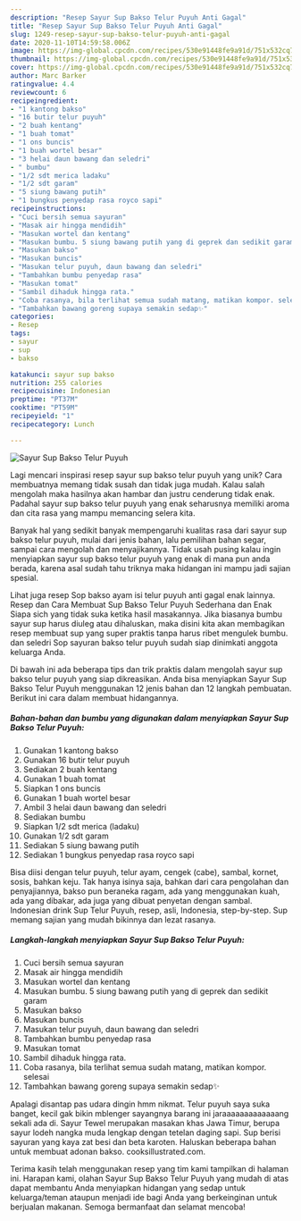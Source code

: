 ```yaml
---
description: "Resep Sayur Sup Bakso Telur Puyuh Anti Gagal"
title: "Resep Sayur Sup Bakso Telur Puyuh Anti Gagal"
slug: 1249-resep-sayur-sup-bakso-telur-puyuh-anti-gagal
date: 2020-11-10T14:59:58.006Z
image: https://img-global.cpcdn.com/recipes/530e91448fe9a91d/751x532cq70/sayur-sup-bakso-telur-puyuh-foto-resep-utama.jpg
thumbnail: https://img-global.cpcdn.com/recipes/530e91448fe9a91d/751x532cq70/sayur-sup-bakso-telur-puyuh-foto-resep-utama.jpg
cover: https://img-global.cpcdn.com/recipes/530e91448fe9a91d/751x532cq70/sayur-sup-bakso-telur-puyuh-foto-resep-utama.jpg
author: Marc Barker
ratingvalue: 4.4
reviewcount: 6
recipeingredient:
- "1 kantong bakso"
- "16 butir telur puyuh"
- "2 buah kentang"
- "1 buah tomat"
- "1 ons buncis"
- "1 buah wortel besar"
- "3 helai daun bawang dan seledri"
- " bumbu"
- "1/2 sdt merica ladaku"
- "1/2 sdt garam"
- "5 siung bawang putih"
- "1 bungkus penyedap rasa royco sapi"
recipeinstructions:
- "Cuci bersih semua sayuran"
- "Masak air hingga mendidih"
- "Masukan wortel dan kentang"
- "Masukan bumbu. 5 siung bawang putih yang di geprek dan sedikit garam"
- "Masukan bakso"
- "Masukan buncis"
- "Masukan telur puyuh, daun bawang dan seledri"
- "Tambahkan bumbu penyedap rasa"
- "Masukan tomat"
- "Sambil dihaduk hingga rata."
- "Coba rasanya, bila terlihat semua sudah matang, matikan kompor. selesai"
- "Tambahkan bawang goreng supaya semakin sedap✨"
categories:
- Resep
tags:
- sayur
- sup
- bakso

katakunci: sayur sup bakso 
nutrition: 255 calories
recipecuisine: Indonesian
preptime: "PT37M"
cooktime: "PT59M"
recipeyield: "1"
recipecategory: Lunch

---
```



![Sayur Sup Bakso Telur Puyuh](https://img-global.cpcdn.com/recipes/530e91448fe9a91d/751x532cq70/sayur-sup-bakso-telur-puyuh-foto-resep-utama.jpg)

Lagi mencari inspirasi resep sayur sup bakso telur puyuh yang unik? Cara membuatnya memang tidak susah dan tidak juga mudah. Kalau salah mengolah maka hasilnya akan hambar dan justru cenderung tidak enak. Padahal sayur sup bakso telur puyuh yang enak seharusnya memiliki aroma dan cita rasa yang mampu memancing selera kita.

Banyak hal yang sedikit banyak mempengaruhi kualitas rasa dari sayur sup bakso telur puyuh, mulai dari jenis bahan, lalu pemilihan bahan segar, sampai cara mengolah dan menyajikannya. Tidak usah pusing kalau ingin menyiapkan sayur sup bakso telur puyuh yang enak di mana pun anda berada, karena asal sudah tahu triknya maka hidangan ini mampu jadi sajian spesial.

Lihat juga resep Sop bakso ayam isi telur puyuh anti gagal enak lainnya. Resep dan Cara Membuat Sup Bakso Telur Puyuh Sederhana dan Enak Siapa sich yang tidak suka ketika hasil masakannya. Jika biasanya bumbu sayur sup harus diuleg atau dihaluskan, maka disini kita akan membagikan resep membuat sup yang super praktis tanpa harus ribet mengulek bumbu. dan seledri Sop sayuran bakso telur puyuh sudah siap dinimkati anggota keluarga Anda.


Di bawah ini ada beberapa tips dan trik praktis dalam mengolah sayur sup bakso telur puyuh yang siap dikreasikan. Anda bisa menyiapkan Sayur Sup Bakso Telur Puyuh menggunakan 12 jenis bahan dan 12 langkah pembuatan. Berikut ini cara dalam membuat hidangannya.

<!--inarticleads1-->

##### Bahan-bahan dan bumbu yang digunakan dalam menyiapkan Sayur Sup Bakso Telur Puyuh:

1. Gunakan 1 kantong bakso
1. Gunakan 16 butir telur puyuh
1. Sediakan 2 buah kentang
1. Gunakan 1 buah tomat
1. Siapkan 1 ons buncis
1. Gunakan 1 buah wortel besar
1. Ambil 3 helai daun bawang dan seledri
1. Sediakan  bumbu
1. Siapkan 1/2 sdt merica (ladaku)
1. Gunakan 1/2 sdt garam
1. Sediakan 5 siung bawang putih
1. Sediakan 1 bungkus penyedap rasa royco sapi


Bisa diisi dengan telur puyuh, telur ayam, cengek (cabe), sambal, kornet, sosis, bahkan keju. Tak hanya isinya saja, bahkan dari cara pengolahan dan penyajiannya, bakso pun beraneka ragam, ada yang menggunakan kuah, ada yang dibakar, ada juga yang dibuat penyetan dengan sambal. Indonesian drink Sup Telur Puyuh, resep, asli, Indonesia, step-by-step. Sup memang sajian yang mudah bikinnya dan lezat rasanya. 

<!--inarticleads2-->

##### Langkah-langkah menyiapkan Sayur Sup Bakso Telur Puyuh:

1. Cuci bersih semua sayuran
1. Masak air hingga mendidih
1. Masukan wortel dan kentang
1. Masukan bumbu. 5 siung bawang putih yang di geprek dan sedikit garam
1. Masukan bakso
1. Masukan buncis
1. Masukan telur puyuh, daun bawang dan seledri
1. Tambahkan bumbu penyedap rasa
1. Masukan tomat
1. Sambil dihaduk hingga rata.
1. Coba rasanya, bila terlihat semua sudah matang, matikan kompor. selesai
1. Tambahkan bawang goreng supaya semakin sedap✨


Apalagi disantap pas udara dingin hmm nikmat. Telur puyuh saya suka banget, kecil gak bikin mblenger sayangnya barang ini jaraaaaaaaaaaaaang sekali ada di. Sayur Tewel merupakan masakan khas Jawa Timur, berupa sayur lodeh nangka muda lengkap dengan tetelan daging sapi. Sup berisi sayuran yang kaya zat besi dan beta karoten. Haluskan beberapa bahan untuk membuat adonan bakso. cooksillustrated.com. 

Terima kasih telah menggunakan resep yang tim kami tampilkan di halaman ini. Harapan kami, olahan Sayur Sup Bakso Telur Puyuh yang mudah di atas dapat membantu Anda menyiapkan hidangan yang sedap untuk keluarga/teman ataupun menjadi ide bagi Anda yang berkeinginan untuk berjualan makanan. Semoga bermanfaat dan selamat mencoba!

